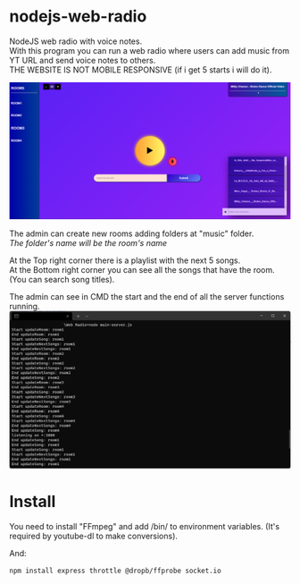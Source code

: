 # nodejs-web-radio
NodeJS web radio with voice notes.\
With this program you can run a web radio where users can add music from YT URL and send voice notes to others.\
THE WEBSITE IS NOT MOBILE RESPONSIVE (if i get 5 starts i will do it).

![alt text](https://github.com/JBUinfo/nodejs-web-radio/blob/main/Images/MainPage.png?raw=true)

The admin can create new rooms adding folders at "music" folder.\
*The folder's name will be the room's name*

At the Top right corner there is a playlist with the next 5 songs.\
At the Bottom right corner you can see all the songs that have the room. (You can search song titles).

The admin can see in CMD the start and the end of all the server functions running.
![alt text](https://github.com/JBUinfo/nodejs-web-radio/blob/main/Images/Console.png?raw=true)

# Install
You need to install "FFmpeg" and add /bin/ to environment variables. (It's required by youtube-dl to make conversions).

And:

    npm install express throttle @dropb/ffprobe socket.io
    
